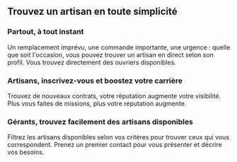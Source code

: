 ## Trouvez un artisan en toute simplicité

### Partout, à tout instant

Un remplacement imprévu, une commande importante, une urgence : quelle que soit l'occasion, vous pouvez trouver un artisan en direct selon son profil. Vous trouvez directement des ouvriers disponibles.

### Artisans, inscrivez-vous et boostez votre carrière

Trouvez de nouveaux contrats, votre réputation augmente votre visibilité.
Plus vous faites de missions, plus votre réputation augmente.

### Gérants, trouvez facilement des artisans disponibles

Filtrez les artisans disponibles selon vos critères pour trouver ceux qui vous correspondent. Prenez un premier contact pour vous présenter et décrire vos besoins.  
